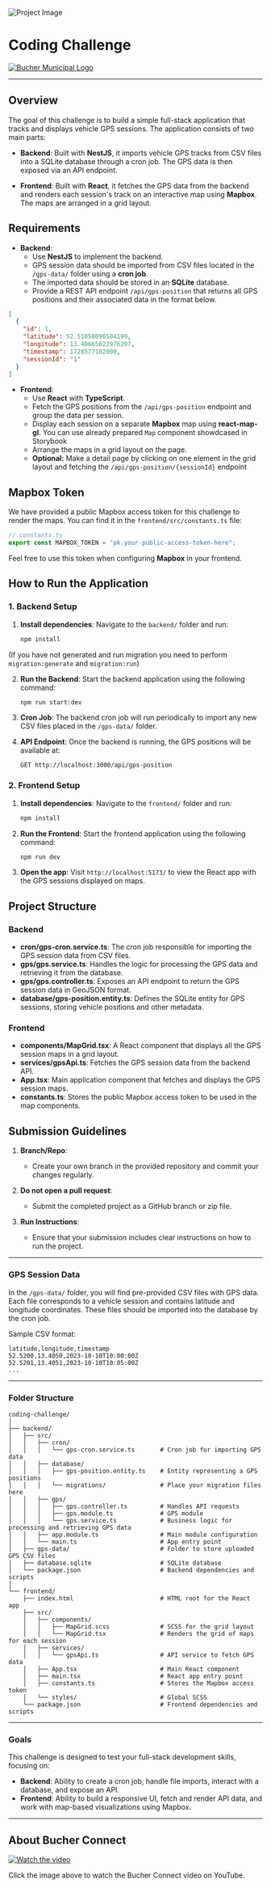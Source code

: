 ![Project Image](frontend/src/styles/bucher-connect-hero-unit-background-image-optimized.png)

# Coding Challenge

[![Bucher Municipal Logo](https://bucher.assetbank-server.com/assetbank-bucher/images/standard/logo.png)](https://www.buchermunicipal.com/)

---

## Overview

The goal of this challenge is to build a simple full-stack application that tracks and displays vehicle GPS sessions. The application consists of two main parts:

- **Backend**: Built with **NestJS**, it imports vehicle GPS tracks from CSV files into a SQLite database through a cron job. The GPS data is then exposed via an API endpoint.

- **Frontend**: Built with **React**, it fetches the GPS data from the backend and renders each session's track on an interactive map using **Mapbox**. The maps are arranged in a grid layout.

## Requirements

- **Backend**:
  - Use **NestJS** to implement the backend.
  - GPS session data should be imported from CSV files located in the `/gps-data/` folder using a **cron job**.
  - The imported data should be stored in an **SQLite** database.
  - Provide a REST API endpoint `/api/gps-position` that returns all GPS positions and their associated data in the format below.

```json
[
  {
    "id": 1,
    "latitude": 52.51058096504199,
    "longitude": 13.40665022976207,
    "timestamp": 1728577102000,
    "sessionId": "1"
  }
]
```

- **Frontend**:
  - Use **React** with **TypeScript**.
  - Fetch the GPS positions from the `/api/gps-position` endpoint and group the data per session.
  - Display each session on a separate **Mapbox** map using **react-map-gl**. You can use already prepared `Map` component showdcased in Storybook
  - Arrange the maps in a grid layout on the page.
  - **Optional:** Make a detail page by clicking on one element in the grid layout and fetching the `/api/gps-position/{sessionId}` endpoint

## Mapbox Token

We have provided a public Mapbox access token for this challenge to render the maps. You can find it in the `frontend/src/constants.ts` file:

```ts
// constants.ts
export const MAPBOX_TOKEN = "pk.your-public-access-token-here";
```

Feel free to use this token when configuring **Mapbox** in your frontend.

## How to Run the Application

### 1. Backend Setup

1. **Install dependencies**:
   Navigate to the `backend/` folder and run:
   ```bash
   npm install
   ```

(If you have not generated and run migration you need to perform `migration:generate` and `migration:run`)

2. **Run the Backend**:
   Start the backend application using the following command:

   ```bash
   npm run start:dev
   ```

3. **Cron Job**:
   The backend cron job will run periodically to import any new CSV files placed in the `/gps-data/` folder.

4. **API Endpoint**:
   Once the backend is running, the GPS positions will be available at:
   ```
   GET http://localhost:3000/api/gps-position
   ```

### 2. Frontend Setup

1. **Install dependencies**:
   Navigate to the `frontend/` folder and run:

   ```bash
   npm install
   ```

2. **Run the Frontend**:
   Start the frontend application using the following command:

   ```bash
   npm run dev
   ```

3. **Open the app**:
   Visit `http://localhost:5173/` to view the React app with the GPS sessions displayed on maps.

## Project Structure

### Backend

- **cron/gps-cron.service.ts**: The cron job responsible for importing the GPS session data from CSV files.
- **gps/gps.service.ts**: Handles the logic for processing the GPS data and retrieving it from the database.
- **gps/gps.controller.ts**: Exposes an API endpoint to return the GPS session data in GeoJSON format.
- **database/gps-position.entity.ts**: Defines the SQLite entity for GPS sessions, storing vehicle positions and other metadata.

### Frontend

- **components/MapGrid.tsx**: A React component that displays all the GPS session maps in a grid layout.
- **services/gpsApi.ts**: Fetches the GPS session data from the backend API.
- **App.tsx**: Main application component that fetches and displays the GPS session maps.
- **constants.ts**: Stores the public Mapbox access token to be used in the map components.

## Submission Guidelines

1. **Branch/Repo**:

   - Create your own branch in the provided repository and commit your changes regularly.

2. **Do not open a pull request**:

   - Submit the completed project as a GitHub branch or zip file.

3. **Run Instructions**:
   - Ensure that your submission includes clear instructions on how to run the project.

---

### GPS Session Data

In the `/gps-data/` folder, you will find pre-provided CSV files with GPS data. Each file corresponds to a vehicle session and contains latitude and longitude coordinates. These files should be imported into the database by the cron job.

Sample CSV format:

```csv
latitude,longitude,timestamp
52.5200,13.4050,2023-10-10T10:00:00Z
52.5201,13.4051,2023-10-10T10:05:00Z
...
```

---

### Folder Structure

```
coding-challenge/
│
├── backend/
│   ├── src/
│   │   ├── cron/
│   │   │   └── gps-cron.service.ts       # Cron job for importing GPS data
│   │   ├── database/
│   │   │   ├── gps-position.entity.ts    # Entity representing a GPS positions
│   │   │   └── migrations/               # Place your migration files here
│   │   ├── gps/
│   │   │   ├── gps.controller.ts         # Handles API requests
│   │   │   ├── gps.module.ts             # GPS module
│   │   │   └── gps.service.ts            # Business logic for processing and retrieving GPS data
│   │   ├── app.module.ts                 # Main module configuration
│   │   └── main.ts                       # App entry point
│   ├── gps-data/                         # Folder to store uploaded GPS CSV files
│   ├── database.sqlite                   # SQLite database
│   └── package.json                      # Backend dependencies and scripts
│
└── frontend/
    ├── index.html                        # HTML root for the React app
    ├── src/
    │   ├── components/
    │   │   ├── MapGrid.scss              # SCSS for the grid layout
    │   │   └── MapGrid.tsx               # Renders the grid of maps for each session
    │   ├── services/
    │   │   └── gpsApi.ts                 # API service to fetch GPS data
    │   ├── App.tsx                       # Main React component
    │   ├── main.tsx                      # React app entry point
    │   ├── constants.ts                  # Stores the Mapbox access token
    │   └── styles/                       # Global SCSS
    └── package.json                      # Frontend dependencies and scripts
```

---

### Goals

This challenge is designed to test your full-stack development skills, focusing on:

- **Backend**: Ability to create a cron job, handle file imports, interact with a database, and expose an API.
- **Frontend**: Ability to build a responsive UI, fetch and render API data, and work with map-based visualizations using Mapbox.

---

## About Bucher Connect

[![Watch the video](https://img.youtube.com/vi/XxeNA9mi6SE/maxresdefault.jpg)](https://www.youtube.com/watch?v=XxeNA9mi6SE)

Click the image above to watch the Bucher Connect video on YouTube.
